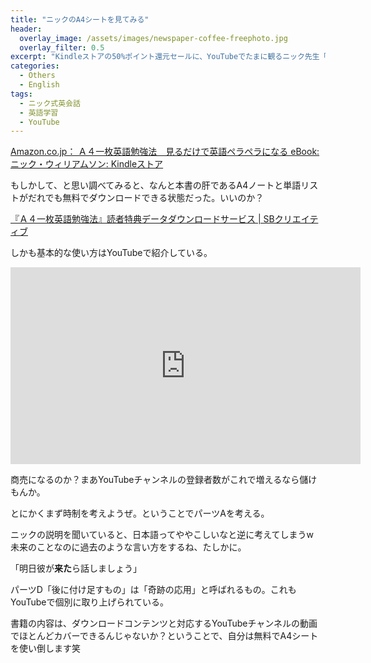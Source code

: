 ```yaml
---
title: "ニックのA4シートを見てみる"
header:
  overlay_image: /assets/images/newspaper-coffee-freephoto.jpg
  overlay_filter: 0.5
excerpt: "Kindleストアの50%ポイント還元セールに、YouTubeでたまに観るニック先生「ニック式英会話チャンネル」の新しいテキストが紹介されていた。実質半額で825円。安いとは思う。"
categories:
  - Others
  - English
tags:
  - ニック式英会話
  - 英語学習
  - YouTube
---
```


[Amazon.co.jp： Ａ４一枚英語勉強法　見るだけで英語ペラペラになる eBook: ニック・ウィリアムソン: Kindleストア](https://www.amazon.co.jp/%EF%BC%A1%EF%BC%94%E4%B8%80%E6%9E%9A%E8%8B%B1%E8%AA%9E%E5%8B%89%E5%BC%B7%E6%B3%95-%E8%A6%8B%E3%82%8B%E3%81%A0%E3%81%91%E3%81%A7%E8%8B%B1%E8%AA%9E%E3%83%9A%E3%83%A9%E3%83%9A%E3%83%A9%E3%81%AB%E3%81%AA%E3%82%8B-%E3%83%8B%E3%83%83%E3%82%AF%E3%83%BB%E3%82%A6%E3%82%A3%E3%83%AA%E3%82%A2%E3%83%A0%E3%82%BD%E3%83%B3-ebook/dp/B08KT6GMYY/ref=pd_ybh_a_1?_encoding=UTF8&psc=1&refRID=ZZZS9S3B54HH6C5D3CER)

もしかして、と思い調べてみると、なんと本書の肝であるA4ノートと単語リストがだれでも無料でダウンロードできる状態だった。いいのか？

[『Ａ４一枚英語勉強法』読者特典データダウンロードサービス \| SBクリエイティブ](https://www.sbcr.jp/support/4815607370/)

しかも基本的な使い方はYouTubeで紹介している。

<iframe width="560" height="315" src="https://www.youtube.com/embed/V3VXe5kOxWc" title="YouTube video player" frameborder="0" allow="accelerometer; autoplay; clipboard-write; encrypted-media; gyroscope; picture-in-picture" allowfullscreen></iframe>
<p></p>

商売になるのか？まあYouTubeチャンネルの登録者数がこれで増えるなら儲けもんか。

とにかくまず時制を考えようぜ。ということでパーツAを考える。

ニックの説明を聞いていると、日本語ってややこしいなと逆に考えてしまうw　未来のことなのに過去のような言い方をするね、たしかに。

「明日彼が**来た**ら話しましょう」

パーツD「後に付け足すもの」は「奇跡の応用」と呼ばれるもの。これもYouTubeで個別に取り上げられている。

書籍の内容は、ダウンロードコンテンツと対応するYouTubeチャンネルの動画でほとんどカバーできるんじゃないか？ということで、自分は無料でA4シートを使い倒します笑
